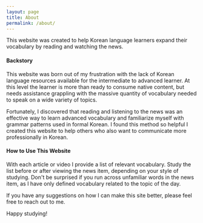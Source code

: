 ```yaml
---
layout: page
title: About
permalink: /about/
---
```


This website was created to help Korean language learners expand their vocabulary by reading and watching the news.

<h4>Backstory</h4>

This website was born out of my frustration with the lack of Korean language resources available for the intermediate to advanced learner. At this level the learner is more than ready to consume native content, but needs assistance grappling with the massive quantity of vocabulary needed to speak on a wide variety of topics. 

Fortunately, I discovered that reading and listening to the news was an effective way to learn advanced vocabulary and familiarize myself with grammar patterns used in formal Korean. I found this method so helpful I created this website to help others who also want to communicate more professionally in Korean.

<h4>How to Use This Website</h4>

With each article or video I provide a list of relevant vocabulary. Study the list before or after viewing the news item, depending on your style of studying. Don't be surprised if you run across unfamiliar words in the news item, as I have only defined vocabulary related to the topic of the day. 

If you have any suggestions on how I can make this site better, please feel free to reach out to me.

Happy studying!